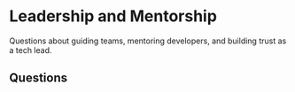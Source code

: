 # Leadership and Mentorship

Questions about guiding teams, mentoring developers, and building trust as a tech lead.

## Questions
